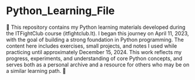 # Python_Learning_File
🐍
This repository contains my Python learning materials developed during the ITFightClub course (itfightclub.lt). 
I began this journey on April 11, 2023, with the goal of building a strong foundation in Python programming. 
The content here includes exercises, small projects, and notes I used while practicing until approximately December 15, 2024.
This work reflects my progress, experiments, and understanding of core Python concepts, and serves both as a personal archive and a resource for others who may be on a similar learning path.
🐍
